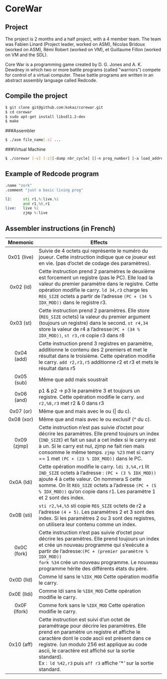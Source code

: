 CoreWar
==============

Project
-------
The project is 2 months and a half project, with a 4 member team.
The team was Fabien Linard (Project leader, worked on ASM), Nicolas Bridoux (worked on ASM), Rémi Robert (worked on VM), et Guillaume Fillon (worked on VM and the SDL).

Core War is a programming game created by D. G. Jones and A. K. Dewdney in which two or more battle programs (called "warriors") compete for control of a virtual computer. These battle programs are written in an abstract assembly language called Redcode.

Compile the project
------------

```sh
$ git clone git@github.com:kokaz/corewar.git
$ cd corewar
$ sudo apt-get install libsdl1.2-dev
$ make
```

###Assembler
```sh
$ ./asm file_name[.s] ...
```
###Virtual Machine
```sh
$ ./corewar [-v] [-z][-dump nbr_cycle] [[-n prog_number] [-a load_address ] prog_name] ...
```

Example of Redcode program
------------
```asm
.name "zork"
.comment "just a basic living prog"

l2:     sti r1,%:live,%1
        and r1,%0,r1
live:   live %1
        zjmp %:live
```

Assembler instructions (in French)
--------

| Mnemonic |                               Effects                        |
|:----------:| ----------------------------------------------------------- |
| 0x01 (live)|Suivie de 4 octets qui représente le numéro du joueur. Cette instruction indique que ce joueur est en vie. (pas d’octet de codage des paramètres).                                    |
|0x02 (ld)|Cette instruction prend 2 paramètres le deuxième est forcement un registre (pas le PC). Elle load la valeur du premier paramètre dans le registre. Cette opération modifie le carry. ``ld 34,r3`` charge les `REG_SIZE` octets a partir de l’adresse `(PC + (34 % IDX_MOD))` dans le registre r3.|
|0x03 (st)|Cette instruction prend 2 paramètres. Elle store (`REG_SIZE` octets) la valeur du premier argument (toujours un registre) dans le second. `st r4,34` store la valeur de r4 a l’adresse`(PC + (34 % IDX_MOD))`, `st r3,r8` copie r3 dans r8|
|0x04 (add)|Cette instruction prend 3 registres en paramètre, additionne le contenu des 2 premiers et met le résultat dans le troisième. Cette opération modifie le carry. `add r2,r3,r5` additionne r2 et r3 et mets le résultat dans r5|
|0x05 (sub)|Même que add mais soustrait|
|0x06 (and)|p1 & p2 -> p3 le paramètre 3 et toujours un registre. Cette opération modifie le carry. `and r2,%0,r3` met r2 & 0 dans r3|
|0x07 (or)|Même que and mais avec le ou (&#124; du c).|
|0x08 (xor)|Même que and mais avec le ou exclusif (^ du c).|
|0x09 (zjmp)|Cette instruction n’est pas suivie d’octet pour décrire les paramètres. Elle prend toujours un index (`IND_SIZE`) et fait un saut a cet index si le carry est à un. Si le carry est nul, zjmp ne fait rien mais consomme le même temps. `zjmp %23` met si carry == 1 met `(PC + (23 % IDX_MOD))` dans le PC.|
|0x0A (ldi)|Cette opération modifie le carry. `ldi 3,%4,r1` lit `IND_SIZE` octets à l’adresse : `(PC + (3 % IDX_MOD))` ajoute 4 à cette valeur. On nommera S cette somme. On lit `REG_SIZE` octets a l’adresse `(PC + (S % IDX_MOD))` qu’on copie dans r1. Les paramètre 1 et 2 sont des index.|
|0x0B (sti)|`sti r2,%4,%5` sti copie `REG_SIZE` octets de r2 a l’adresse `(4 + 5)`. Les paramètres 2 et 3 sont des index. Si les paramètres 2 ou 3 sont des registres, on utilisera leur contenu comme un index.|
0x0C (fork)|Cette instruction n’est pas suivie d’octet pour décrire les paramètres. Elle prend toujours un index et crée un nouveau programme qui s’exécute a partir de l’adresse:`(PC + (premier paramètre % IDX_MOD))`<br>`fork %34` crée un nouveau programme. Le nouveau programme hérite des différents états du père.|
0x0D (lld)|Comme ld sans le `%IDX_MOD` Cette opération modifie le carry.|
0x0E (lldi)|Comme ldi sans le `%IDX_MOD` Cette opération modifie le carry.|
0x0F (lfork)|Comme fork sans le `%IDX_MOD` Cette opération modifie le carry.|
0x10 (aff)|Cette instruction est suivi d’un octet de paramétrage pour décrire les paramètres. Elle prend en paramètre un registre et affiche le caractère dont le code ascii est présent dans ce registre. (un modulo 256 est applique au code ascii, le caractère est affiché sur la sortie standard).<br>Ex :` ld %42,r3` puis `aff r3` affiche ’*’ sur la sortie standard.|
